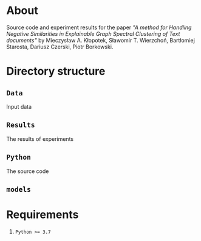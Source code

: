 
# About
Source code and experiment results for the paper
_"A method for Handling Negative Similarities in Explainable Graph Spectral Clustering of Text documents"_
by
Mieczysław A. Kłopotek,
Sławomir T. Wierzchoń,
Bartłomiej Starosta,
Dariusz Czerski, 
Piotr Borkowski.

# Directory structure

## ``Data``
Input data

## ``Results``
The results of experiments

## ``Python``
The source code

## ``models``



# Requirements

1. ``Python >= 3.7``

[//]: # (2. ``scikit-learn <= 0.24.2``)


